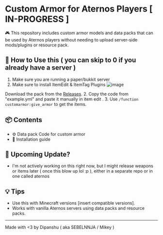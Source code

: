 # Custom Armor for Aternos Players [ IN-PROGRESS ]

🎮 This repository includes custom armor models and data packs that can be used by Aternos players without needing to upload server-side mods/plugins or resource pack.

## 🔧 How to Use this ( you can skip to 0 if you already have a server )

1. Make sure you are running a paper/bukkit server
2. Make sure to install ItemEdit & ItemTag Plugins
![image](https://github.com/user-attachments/assets/d00fca1d-5c92-414b-a0fb-20b3ae9f82f3)

Download the pack from the [Releases](https://github.com/yourusername/custom-armor-for-aternos/releases).
2. Copy the code from "example.yml" and paste it manually in item edit .
3. Use `/function customarmor:give_armor` to get the items.

## 📦 Contents

- ⚙️ Data pack Code for custom armor
- 📃 Installation guide

## 🤔 Upcoming Update?

- I'm not actively working on this right now, but I might release weapons or items later ( once this blow up lol :p ), either in a separate repo or in one called aternos

## 💡 Tips

- Use this with Minecraft versions [insert compatible versions].
- Works with vanilla Aternos servers using data packs and resource packs.

---

Made with <3 by Dipanshu ( aka SEBELNNJA / Mikey )

